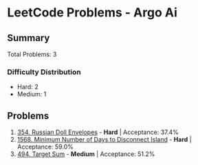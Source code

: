 # LeetCode Problems - Argo Ai

## Summary
Total Problems: 3

### Difficulty Distribution

- Hard: 2
- Medium: 1

## Problems

1. [354. Russian Doll Envelopes](https://leetcode.com/problems/russian-doll-envelopes/) - **Hard** | Acceptance: 37.4%
2. [1568. Minimum Number of Days to Disconnect Island](https://leetcode.com/problems/minimum-number-of-days-to-disconnect-island/) - **Hard** | Acceptance: 59.0%
3. [494. Target Sum](https://leetcode.com/problems/target-sum/) - **Medium** | Acceptance: 51.2%